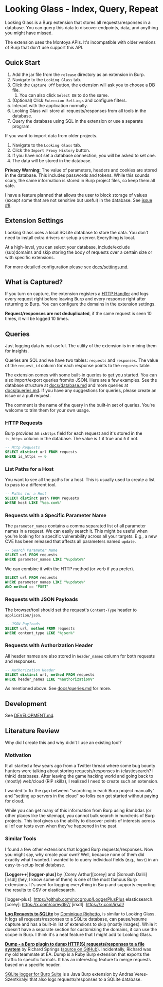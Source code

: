 # Looking Glass - Index, Query, Repeat
Looking Glass is a Burp extension that stores all requests/responses in a
database. You can query this data to discover endpoints, data, and anything you
might have missed.

The extension uses the Montoya APIs. It's incompatible with older versions of
Burp that don't use support this API.

## Quick Start

1. Add the jar file from the `release` directory as an extension in Burp.
2. Navigate to the `Looking Glass` tab.
3. Click the `Capture Off` button, the extension will ask you to choose a DB file.
    1. You can also click `Select DB` to do the same.
4. (Optional) Click `Extension Settings` and configure filters.
5. Interact with the application normally.
6. Looking Glass will store all requests/responses from all tools in the database.
7. Query the database using SQL in the extension or use a separate program.

If you want to import data from older projects.

1. Navigate to the `Looking Glass` tab.
2. Click the `Import Proxy History` button.
3. If you have not set a database connection, you will be asked to set one.
4. The data will be stored in the database.

**Privacy Warning**: The value of parameters, headers and cookies are stored in
the database. This includes passwords and tokens. While this sounds scary, the
same information is stored in Burp project files, so keep them all safe.

I have a feature planned that allows the user to block storage of values (except
some that are not sensitive but useful) in the database. See [issue #8][i8].

[i8]: https://github.com/parsiya/looking-glass/issues/8

## Extension Settings
Looking Glass uses a local SQLite database to store the data. You don't need to
install extra drivers or setup a server. Everything is local.

At a high-level, you can select your database, include/exclude (sub)domains and
skip storing the body of requests over a certain size or with specific
extensions.

For more detailed configuration please see
[docs/settings.md](docs/settings.md).

## What is Captured?
If you turn on capture, the extension registers a [HTTP Handler][httphandler]
and logs every request right before leaving Burp and every response right after 
returning to Burp. You can configure the domains in the extension settings.

**Request/responses are not deduplicated**, if the same request is seen 10
times, it will be logged 10 times.

[httphandler]: https://portswigger.github.io/burp-extensions-montoya-api/javadoc/burp/api/montoya/http/handler/HttpHandler.html

## Queries
Just logging data is not useful. The utility of the extension is in mining them
for insights.

Queries are SQL and we have two tables: `requests` and `responses`. The value of
the `request_id` column for each response points to the `requests` table.

The extension comes with some built-in queries to get you started. You can also
import/export queries from/to JSON. Here are a few examples. See the database
structure at [docs/database.md](docs/database.md) and more queries at
[docs/queries.md](docs/queries.md). If you have any suggestions for queries,
please create an issue or a pull request.

The comment is the name of the query in the built-in set of queries. You're
welcome to trim them for your own usage.

### HTTP Requests
Burp provides an `ishttps` field for each request and it's stored in the
`is_https` column in the database. The value is `1` if true and `0` if not.

```sql
-- Http Requests
SELECT distinct url FROM requests
WHERE is_https == 0
```

### List Paths for a Host
You want to see all the paths for a host. This is usually used to create a list
to pass to a different tool.

```sql
-- Paths for a Host
SELECT distinct path FROM requests
WHERE host LIKE "%ea.com%"
```

### Requests with a Specific Parameter Name
The `parameter_names` contains a comma separated list of all parameter names in
a request. We can easily search it. This might be useful when you're looking for
a specific vulnerability across all your targets. E.g., a new CVE has been
released that affects all parameters named `update`.

```sql
-- Search Parameter Name
SELECT url FROM requests
WHERE parameter_names LIKE "%update%"
```

We can combine it with the HTTP method (or verb if you prefer).

```sql
SELECT url FROM requests
WHERE parameter_names LIKE "%update%"
AND method == "POST"
```

### Requests with JSON Payloads
The browser/tool should set the request's `Content-Type` header to
`application/json`.

```sql
-- JSON Payloads
SELECT url, method FROM requests
WHERE content_type LIKE "%json%"
```

### Requests with Authorization Header
All header names are also stored in `header_names` column for both requests and
responses.

```sql
-- Authorization Header
SELECT distinct url, method FROM requests
WHERE header_names LIKE "%authorization%"
```

As mentioned above. See [docs/queries.md](docs/queries.md) for more.

## Development
See [DEVELOPMENT.md](DEVELOPMENT.md).

## Literature Review
Why did I create this and why didn't I use an existing tool?

### Motivation
It all started a few years ago from a Twitter thread where some bug bounty
hunters were talking about storing requests/responses in (elasticsearch? I
think) databases. After leaving the game hacking world and going back to
(mostly) web/cloud (RIP skillz), I realized I need to create such an extension.

I wanted to fix the gap between "searching in each Burp project manually" and
"setting up servers in the cloud" so folks can get started without paying for
cloud.

While you can get many of this information from Burp using Bambdas (or other
places like the sitemap), you cannot bulk search in hundreds of Burp projects.
This tool gives us the ability to discover points of interests across all of our
tests even when they've happened in the past.

### Similar Tools
I found a few other extensions that logged Burp requests/responses. Now you
might say, why create your own? Well, because none of them did exactly what I
wanted. I wanted to to query individual fields (e.g., `host`) in an
easy-to-setup local database.

**[Logger++][logger-plus]** by [Corey Arthur][corey] and [Soroush Dalili][irsdl]
(hey, I know some of them) is one of the most famous Burp extensions.
It's used for logging everything in Burp and supports exporting the results to
CSV or elasticsearch.

[logger-plus]: https://github.com/nccgroup/LoggerPlusPlus elasticsearch.
[corey]: https://x.com/coreyd97/
[irsdl]: https://x.com/irsdl/

**[Log Requests to SQLite][log-req]** by [Dominique Righetto][righetto], is similar
to Looking Glass. It logs all requests/responses to a SQLite database, can
pause/resume capture and has a built-in list of extensions to skip (mostly
images). While it doesn't have a separate section for customizing the domains,
it can use the scope in Burp. I think it's a neat feature that I might add to
Looking Glass.

[log-req]: https://github.com/righettod/log-requests-to-sqlite
[righetto]: https://www.righettod.eu/

**[Dump - a Burp plugin to dump HTTP(S) requests/responses to a file system][dump]**
by Richard Springs ([source on GitHub][dump-gh]). Incidentally, Richard was my
old teammate at EA. Dump is a Ruby Burp extension that exports the traffic to
specific formats. It has an interesting feature to merge requests based on a
specific header.

[dump]: https://blog.stratumsecurity.com/2017/08/01/dump-a-burp-plugin-to-dump-http-s-requests-responses-to-a-file-system/
[dump-gh]: https://github.com/crashgrindrips/burp-dump

[SQLite logger for Burp Suite][sql-logger] is a Java Burp extension by Andras
Veres-Szentkiralyi that also logs requests/responses to a SQLite database.

[sql-logger]: https://github.com/silentsignal/burp-sqlite-logger